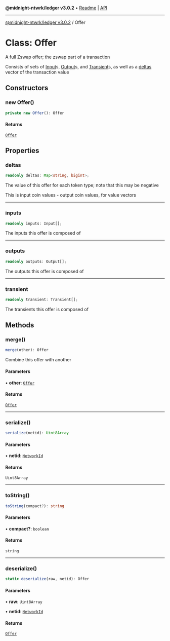 **@midnight-ntwrk/ledger v3.0.2** • [Readme](../README.md) \| [API](../globals.md)

***

[@midnight-ntwrk/ledger v3.0.2](../README.md) / Offer

# Class: Offer

A full Zswap offer; the zswap part of a transaction

Consists of sets of [Input](Input.md)s, [Output](Output.md)s, and [Transient](Transient.md)s,
as well as a [deltas](Offer.md#deltas) vector of the transaction value

## Constructors

### new Offer()

```ts
private new Offer(): Offer
```

#### Returns

[`Offer`](Offer.md)

## Properties

### deltas

```ts
readonly deltas: Map<string, bigint>;
```

The value of this offer for each token type; note that this may be
negative

This is input coin values - output coin values, for value vectors

***

### inputs

```ts
readonly inputs: Input[];
```

The inputs this offer is composed of

***

### outputs

```ts
readonly outputs: Output[];
```

The outputs this offer is composed of

***

### transient

```ts
readonly transient: Transient[];
```

The transients this offer is composed of

## Methods

### merge()

```ts
merge(other): Offer
```

Combine this offer with another

#### Parameters

• **other**: [`Offer`](Offer.md)

#### Returns

[`Offer`](Offer.md)

***

### serialize()

```ts
serialize(netid): Uint8Array
```

#### Parameters

• **netid**: [`NetworkId`](../enumerations/NetworkId.md)

#### Returns

`Uint8Array`

***

### toString()

```ts
toString(compact?): string
```

#### Parameters

• **compact?**: `boolean`

#### Returns

`string`

***

### deserialize()

```ts
static deserialize(raw, netid): Offer
```

#### Parameters

• **raw**: `Uint8Array`

• **netid**: [`NetworkId`](../enumerations/NetworkId.md)

#### Returns

[`Offer`](Offer.md)
